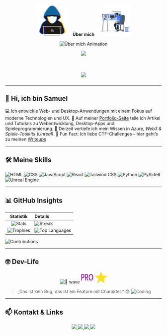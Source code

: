 <p align="center">
  <img src="https://github.com/0xAbdulKhalid/0xAbdulKhalid/raw/main/assets/mdImages/about_me.gif" width="100px" alt="Über mich">
  &nbsp;&nbsp;
  <strong>Über mich</strong>
  &nbsp;&nbsp;
  <img src="https://github.com/0xAbdulKhalid/0xAbdulKhalid/raw/main/assets/mdImages/Right_Side.gif" width="100px" alt="">
</p>

<p align="center">
  <img src="https://readme-typing-svg.herokuapp.com?font=Orbitron&pause=1000&color=27F76A&width=360&lines=%C3%9Cber+mich" alt="Über mich Animation" />
</p>

<p align="center">
  <img src="https://visitor-badge.laobi.icu/badge?page_id=Samuel-Mencke.Samuel-Mencke" />
</p>

<h1 align="center">
  <img src="https://readme-typing-svg.herokuapp.com/?font=Righteous&size=35&center=true&vCenter=true&width=500&height=70&duration=4000&lines=Hi+There!+%F0%9F%91%8B;+I'm+Samuel+Mencke!;" />
</h1>

---

## 👋 Hi, ich bin Samuel

💻 Ich entwickle Web- und Desktop-Anwendungen mit einem Fokus auf moderne Technologien und UX.
📔 Auf meiner [Portfolio-Seite](https://samuel-mencke.gitbook.io) teile ich Artikel und Tutorials zu Webentwicklung, Desktop-Apps und Spieleprogrammierung.
🌱 Derzeit vertiefe ich mein Wissen in *Azure, Web3 & Spiele-Toolkits (Unreal)*.
🎯 Fun Fact: Ich liebe CTF-Challenges – hier geht’s zu meinen [Writeups](https://github.com/samuel-mencke/Writeups-and-Walkthroughs)

---

## 🛠️ Meine Skills

![HTML](https://img.shields.io/badge/-HTML5-E34F26?logo=html5\&logoColor=fff)
![CSS](https://img.shields.io/badge/-CSS3-1572B6?logo=css3\&logoColor=fff)
![JavaScript](https://img.shields.io/badge/-JavaScript-F7DF1E?logo=javascript\&logoColor=000)
![React](https://img.shields.io/badge/-React-61DAFB?logo=react\&logoColor=000)
![Tailwind CSS](https://img.shields.io/badge/-Tailwind_CSS-06B6D4?logo=tailwind-css\&logoColor=fff)
![Python](https://img.shields.io/badge/-Python-3776AB?logo=python\&logoColor=fff)
![PySide6](https://img.shields.io/badge/-PySide6-41CD52?logo=qt\&logoColor=fff)
![Unreal Engine](https://img.shields.io/badge/-Unreal_Engine-0E1128?logo=unrealengine\&logoColor=fff)

---

## 📊 GitHub Insights

|                                                    Statistik                                                   | Details                                                                                                                          |
| :------------------------------------------------------------------------------------------------------------: | :------------------------------------------------------------------------------------------------------------------------------- |
| ![Stats](https://github-readme-stats.vercel.app/api?username=Samuel-Mencke\&show_icons=true\&theme=tokyonight) | ![Streak](https://github-readme-streak-stats.herokuapp.com/?user=Samuel-Mencke\&theme=tokyonight)                                |
|    ![Trophies](https://github-profile-trophy.vercel.app/?username=Samuel-Mencke\&theme=tokyonight\&column=4)   | ![Top Languages](https://github-readme-stats.vercel.app/api/top-langs/?username=Samuel-Mencke\&layout=compact\&theme=tokyonight) |

![Contributions](https://ghchart.rshah.org/Samuel-Mencke)

---

## 🤓 Dev-Life

<p align="center">
  <img src="https://cdn.jsdelivr.net/gh/Readme-Workflows/Readme-Icons@main/icons/gifs/wave.gif" width="40" alt="👋 wave">
  <img src="https://raw.githubusercontent.com/Yovenzor/animated-github-badges/master/assets/pro.gif" width="40" alt="GitHub Pro">
  <img src="https://raw.githubusercontent.com/acervenky/animated-github-badges/master/assets/starbadge.gif" width="40" alt="Star">
</p>

> „Das ist kein Bug, das ist ein Feature mit Charakter.“ 😎 <img src="https://cdn.jsdelivr.net/gh/Readme-Workflows/Readme-Icons@main/icons/gifs/wave.gif" width="32" alt="Coding">

---

## 📫 Kontakt & Links

<div align="center"> 
  <a href="mailto:Samuelmencke31@gmail.com">
    <img src="https://img.shields.io/badge/Email-D14836?style=for-the-badge&logo=gmail&logoColor=fff" />
  </a>
  <a href="https://medium.com/@samuel-mencke">
    <img src="https://img.shields.io/badge/Medium-000010?style=for-the-badge&logo=medium&logoColor=fff" />
  </a>
  <a href="https://samuel-mencke.gitbook.io">
    <img src="https://img.shields.io/badge/Portfolio-FF5722?style=for-the-badge&logo=todoist&logoColor=fff" />
  </a>
  <a href="https://twitter.com/samuelmencke">
    <img src="https://img.shields.io/badge/Twitter-1DA1F2?style=for-the-badge&logo=twitter&logoColor=fff" />
  </a>
</div>
